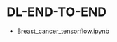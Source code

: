 # DL-END-TO-END
* [Breast_cancer_tensorflow.ipynb](https://github.com/imanoop7/DL-END-TO-END/blob/main/cancer-prediction/Breast_cancer_tensorflow.ipynb)
 
